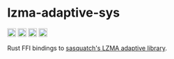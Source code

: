 lzma-adaptive-sys
=================

[<img alt="github" src="https://img.shields.io/badge/github-wcampbell0x2a/lzma-adaptive-sys-8da0cb?style=for-the-badge&labelColor=555555&logo=github" height="20">](https://github.com/wcampbell0x2a/lzma-adaptive-sys)
[<img alt="crates.io" src="https://img.shields.io/crates/v/lzma-adaptive-sys.svg?style=for-the-badge&color=fc8d62&logo=rust" height="20">](https://crates.io/crates/lzma-adaptive-sys)
[<img alt="docs.rs" src="https://img.shields.io/badge/docs.rs-lzma-adaptive-sys-66c2a5?style=for-the-badge&labelColor=555555&logo=docs.rs" height="20">](https://docs.rs/lzma-adaptive-sys)
[<img alt="build status" src="https://img.shields.io/github/actions/workflow/status/wcampbell0x2a/lzma-adaptive-sys/main.yml?branch=master&style=for-the-badge" height="20">](https://github.com/wcampbell0x2a/lzma-adaptive-sys/actions?query=branch%3Amaster)

Rust FFI bindings to [sasquatch's LZMA adaptive library](https://github.com/onekey-sec/sasquatch).
